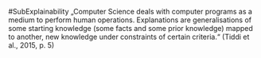 #SubExplainability
„Computer Science deals with computer programs as a medium to perform human operations. Explanations are generalisations of some starting knowledge (some facts and some prior knowledge) mapped to another, new knowledge under constraints of certain criteria.“ (Tiddi et al., 2015, p. 5)